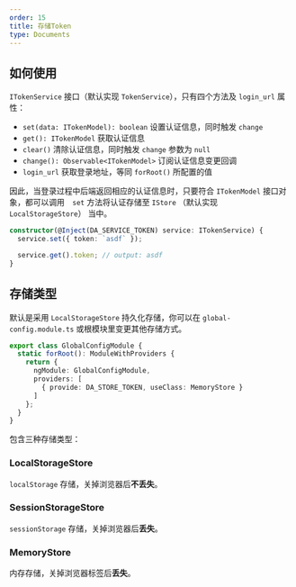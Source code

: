 ```yaml
---
order: 15
title: 存储Token
type: Documents
---
```


## 如何使用

`ITokenService` 接口（默认实现 `TokenService`），只有四个方法及 `login_url` 属性：

- `set(data: ITokenModel): boolean` 设置认证信息，同时触发 `change`
- `get(): ITokenModel` 获取认证信息
- `clear()` 清除认证信息，同时触发 `change` 参数为 `null`
- `change(): Observable<ITokenModel>` 订阅认证信息变更回调
- `login_url` 获取登录地址，等同 `forRoot()` 所配置的值

因此，当登录过程中后端返回相应的认证信息时，只要符合 `ITokenModel` 接口对象，都可以调用　`set` 方法将认证存储至 `IStore` （默认实现 `LocalStorageStore`） 当中。

```ts
constructor(@Inject(DA_SERVICE_TOKEN) service: ITokenService) {
  service.set({ token: `asdf` });

  service.get().token; // output: asdf
}
```

## 存储类型

默认是采用 `LocalStorageStore` 持久化存储，你可以在 `global-config.module.ts` 或根模块里变更其他存储方式。

```ts
export class GlobalConfigModule {
  static forRoot(): ModuleWithProviders {
    return {
      ngModule: GlobalConfigModule,
      providers: [
        { provide: DA_STORE_TOKEN, useClass: MemoryStore }
      ]
    };
  }
}
```

包含三种存储类型：

### LocalStorageStore

`localStorage` 存储，关掉浏览器后**不丢失**。

### SessionStorageStore

`sessionStorage` 存储，关掉浏览器后**丢失**。

### MemoryStore

内存存储，关掉浏览器标签后**丢失**。
